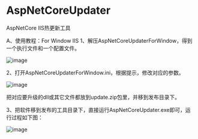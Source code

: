# AspNetCoreUpdater
AspNetCore IIS热更新工具

A、使用教程：For Window IIS
1、解压AspNetCoreUpdaterForWindow，得到一个执行文件和一个配置文件。

![image](https://github.com/user-attachments/assets/23df1b25-3376-4a76-b599-686d9c258aa8)


2、打开AspNetCoreUpdaterForWindow.ini，根据提示，修改对应的参数。

![image](https://github.com/user-attachments/assets/efc68fe6-49ac-453a-b210-0c512d5e1992)


把对应要升级的dll或其它文件都放到update.zip包里，并移到发布目录下。 

3、把软件移到发布的工具目录下，直接运行AspNetCoreUpdater.exe即可，运行过程如下图：

 ![image](https://github.com/user-attachments/assets/c7ea4c46-4560-4b4f-ac03-01a9a1077d0b)
